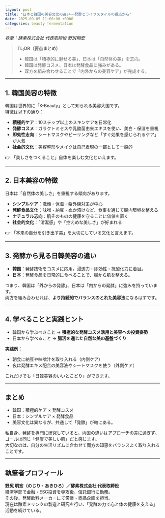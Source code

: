 ```yaml
---
layout: post
title: "日本と韓国の美容文化の違い──発酵とライフスタイルの視点から"
date: 2025-09-05 11:00:00 +0900
categories: beauty fermentation
---
```


*執筆：酵素株式会社 代表取締役 野尻明宏*

> **TL;DR（要点まとめ）**  
> - 韓国は「積極的に魅せる美」、日本は「自然体の美」を志向。  
> - 韓国は発酵コスメ、日本は発酵食品に強みがある。  
> - 双方を組み合わせることで「内外からの美容ケア」が完成する。  

---

## 1. 韓国美容の特徴

韓国は世界的に「K-Beauty」として知られる美容大国です。  
特徴は以下の通り：  

- **積極的ケア**：10ステップ以上のスキンケアを日常化  
- **発酵コスメ**：ガラクトミセスや乳酸菌由来エキスを使い、美白・保湿を重視  
- **即効性志向**：シートマスクやピーリングなど「すぐ効果を感じられるケア」が人気  
- **社会的文化**：美容整形やメイクは自己表現の一部として一般的  

👉 「美しさをつくること」自体を楽しむ文化といえます。  

---

## 2. 日本美容の特徴

日本は「自然体の美しさ」を重視する傾向があります。  

- **シンプルケア**：洗顔・保湿・紫外線対策が中心  
- **発酵食品文化**：味噌・納豆・ぬか漬けなど、食事を通じて腸内環境を整える  
- **ナチュラル志向**：肌そのものの健康を守ることに価値を置く  
- **社会的文化**：「清潔感」や「控えめな美しさ」が好まれる  

👉 「本来の自分を引き出す美」を大切にしている文化と言えます。  

---

## 3. 発酵から見る日韓美容の違い

- **韓国**：発酵技術をコスメに応用。浸透力・即効性・抗酸化力に着目。  
- **日本**：発酵食品を日常的に食べることで、腸から肌を整える。  

つまり、韓国は「外からの発酵」、日本は「内からの発酵」に強みを持っています。  
両方を組み合わせれば、**より持続的でバランスのとれた美容法**になるはずです。  

---

## 4. 学べることと実践ヒント

- 韓国から学ぶべきこと → **積極的な発酵コスメ活用と美容への投資姿勢**  
- 日本から学べること → **腸活を通じた自然な美の基盤づくり**  

**実践例**：  
- 朝食に納豆や味噌汁を取り入れる（内側ケア）  
- 夜は発酵エキス配合の美容液やシートマスクを使う（外側ケア）  

これだけでも「日韓美容のいいとこどり」ができます。  

---

## まとめ

- 韓国：積極的ケア × 発酵コスメ  
- 日本：シンプルケア × 発酵食品  
- 美容文化は異なるが、共通して「発酵」が軸にある。  

私自身、発酵を専門に研究していると、両国の違いはアプローチの差に過ぎず、ゴールは同じ「健康で美しい肌」だと感じます。  
大切なのは、自分の生活リズムに合わせて両方の知恵をバランスよく取り入れることです。  

---

## 執筆者プロフィール

**野尻 明宏（のじり・あきひろ）／酵素株式会社 代表取締役**  
経済学部で金融・ESG投資を専攻後、信託銀行に勤務。  
その後、発酵飲料メーカーにて営業・商品企画を担当。  
現在は酵素ドリンクの製造と研究を行い、「発酵の力で心と体の健康を支える」活動を続けている。  
